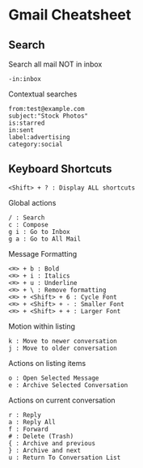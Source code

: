 # Gmail Cheatsheet

## Search

Search all mail NOT in inbox

    -in:inbox

Contextual searches

    from:test@example.com
    subject:"Stock Photos"
    is:starred
    in:sent
    label:advertising
    category:social

## Keyboard Shortcuts

    <Shift> + ? : Display ALL shortcuts

Global actions

    / : Search
    c : Compose
    g i : Go to Inbox
    g a : Go to All Mail

Message Formatting

    <⌘> + b : Bold
    <⌘> + i : Italics
    <⌘> + u : Underline
    <⌘> + \ : Remove formatting
    <⌘> + <Shift> + 6 : Cycle Font
    <⌘> + <Shift> + - : Smaller Font
    <⌘> + <Shift> + + : Larger Font

Motion within listing

    k : Move to newer conversation
    j : Move to older conversation

Actions on listing items

    o : Open Selected Message
    e : Archive Selected Conversation

Actions on current conversation

    r : Reply
    a : Reply All
    f : Forward
    # : Delete (Trash)
    { : Archive and previous
    } : Archive and next
    u : Return To Conversation List
